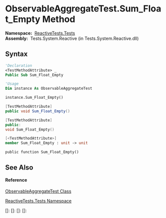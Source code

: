 # ObservableAggregateTest.Sum\_Float\_Empty Method

**Namespace:**  [ReactiveTests.Tests](ReactiveTests.Tests\ReactiveTests.Tests.md)  
**Assembly:**  Tests.System.Reactive (in Tests.System.Reactive.dll)

## Syntax

```vb
'Declaration
<TestMethodAttribute> _
Public Sub Sum_Float_Empty
```

```vb
'Usage
Dim instance As ObservableAggregateTest

instance.Sum_Float_Empty()
```

```csharp
[TestMethodAttribute]
public void Sum_Float_Empty()
```

```c++
[TestMethodAttribute]
public:
void Sum_Float_Empty()
```

```fsharp
[<TestMethodAttribute>]
member Sum_Float_Empty : unit -> unit 
```

```jscript
public function Sum_Float_Empty()
```

## See Also

#### Reference

[ObservableAggregateTest Class](ObservableAggregateTest\ObservableAggregateTest.md)

[ReactiveTests.Tests Namespace](ReactiveTests.Tests\ReactiveTests.Tests.md)

[]: 
[]: 
[]: 
[]: 